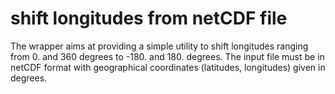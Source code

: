 
# shift longitudes from netCDF file

The wrapper aims at providing a simple utility to shift longitudes ranging from
0. and 360 degrees to -180. and 180. degrees.
The input file must be in netCDF format with geographical coordinates
(latitudes, longitudes) given in degrees.
